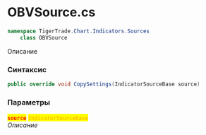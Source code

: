 
# OBVSource.cs
```csharp
namespace TigerTrade.Chart.Indicators.Sources  
    class OBVSource
```

Описание

### Синтаксис
```csharp
public override void CopySettings(IndicatorSourceBase source)
```

### Параметры  
<mark style="color:red;">**`source`**</mark> <mark style="color:orange;">`IndicatorSourceBase`</mark>  
 *Описание*  
  

                    
                    